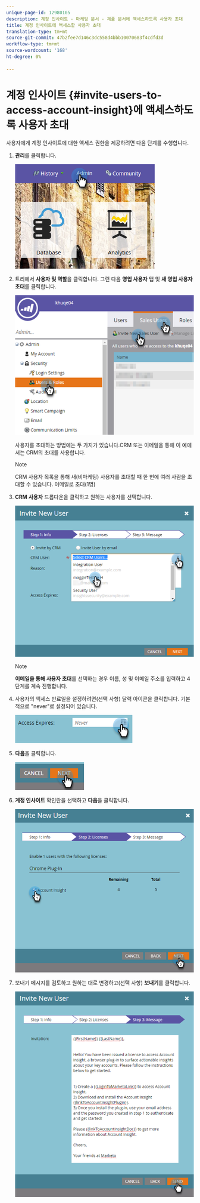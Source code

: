 ```yaml
---
unique-page-id: 12980105
description: 계정 인사이트 - 마케팅 문서 - 제품 문서에 액세스하도록 사용자 초대
title: 계정 인사이트에 액세스할 사용자 초대
translation-type: tm+mt
source-git-commit: 47b2fee7d146c3dc558d4bbb10070683f4cdfd3d
workflow-type: tm+mt
source-wordcount: '168'
ht-degree: 0%

---
```



# 계정 인사이트 {#invite-users-to-access-account-insight}에 액세스하도록 사용자 초대

사용자에게 계정 인사이트에 대한 액세스 권한을 제공하려면 다음 단계를 수행합니다.

1. **관리**&#x200B;를 클릭합니다.

   ![](assets/admin-1.png)

1. 트리에서 **사용자 및 역할**&#x200B;을 클릭합니다. 그런 다음 **영업 사용자** 탭 및 **새 영업 사용자 초대**&#x200B;를 클릭합니다.

   ![](assets/two-6.png)

   사용자를 초대하는 방법에는 두 가지가 있습니다.CRM 또는 이메일을 통해 이 예에서는 CRM의 초대를 사용합니다.

   >[!NOTE]
   >
   >CRM 사용자 목록을 통해 새(비마케팅) 사용자를 초대할 때 한 번에 여러 사람을 초대할 수 있습니다. 이메일로 초대(1명)

1. **CRM 사용자** 드롭다운을 클릭하고 원하는 사용자를 선택합니다.

   ![](assets/three-5.png)

   >[!NOTE]
   >
   >**이메일을 통해 사용자 초대**&#x200B;를 선택하는 경우 이름, 성 및 이메일 주소를 입력하고 4단계를 계속 진행합니다.

1. 사용자의 액세스 만료일을 설정하려면(선택 사항) 달력 아이콘을 클릭합니다. 기본적으로 &quot;never&quot;로 설정되어 있습니다.

   ![](assets/four-5.png)

1. **다음**&#x200B;을 클릭합니다.

   ![](assets/five-5.png)

1. **계정 인사이트** 확인란을 선택하고 **다음**&#x200B;을 클릭합니다.

   ![](assets/six-3.png)

1. 보내기 메시지를 검토하고 원하는 대로 변경하고(선택 사항) **보내기**&#x200B;를 클릭합니다.

   ![](assets/seven-2.png)

